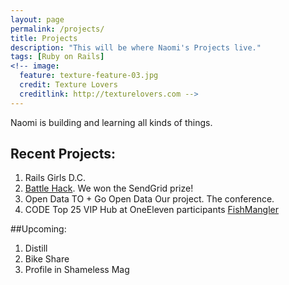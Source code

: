 ```yaml
---
layout: page
permalink: /projects/
title: Projects
description: "This will be where Naomi's Projects live."
tags: [Ruby on Rails]
<!-- image:
  feature: texture-feature-03.jpg
  credit: Texture Lovers
  creditlink: http://texturelovers.com -->
---
```

Naomi is building and learning all kinds of things.

## Recent Projects:

1. Rails Girls D.C.
2. [Battle Hack](http://google.ca). 
We won the SendGrid prize!
3. Open Data TO + Go Open Data 
Our project.
The conference.
4. CODE
Top 25 VIP Hub at OneEleven participants
[FishMangler](http://google.ca)

##Upcoming:
1. Distill
2. Bike Share
3. Profile in Shameless Mag

<!-- <div markdown="0"><a href="#" class="btn">Download the iOS project</a></div>

_Why can't I just download your app?_ <br />
Because I can't afford an iTunes dev account. 

<div markdown="0"><a href="#" class="btn btn-success">Help Fund Naomi's Dev Account</a></div> 

**Pro-tip:** You can learn important things by paying attention to these boxes. Not this one in particular, but probably the next one you find.
{: .notice}

---

## Folder Structure

{% highlight text %}
minimal-mistakes/
├── _includes/
|    ├── _author-bio.html        # bio stuff layout. pulls optional owner data from _config.yml
|    ├── _browser-upgrade.html   # prompt to install a modern browser for < IE9
|    ├── _footer.html            # site footer
|    ├── _head.html              # site head
|    ├── _navigation.html        # site top navigation
|    └── _scripts.html           # site scripts
├── _layouts/
|    ├── home.html               # homepage layout
|    ├── page.html               # page layout
|    ├── post-index.html         # post index layout
|    └── post.html               # single post layout
├── _posts/                      # MarkDown formatted posts
├── assets/
|    ├── css/                    # site stylesheets
|    ├── fonts/                  # webfonts
|    ├── js/
|    |   ├── _main.js            # main JavaScript file, plugin settings, etc
|    |   ├── plugins/            # scripts and jQuery plugins to combine with _main.js
|    |   ├── scripts.min.js      # concatenated and minified _main.js + plugin scripts
|    |   └── vendor/             # vendor scripts to leave alone and load as is
|    └── less/
├── images/                      # images for posts and pages
├── about.md                     # sample about page
├── posts.md                     # sample post index page. lists all posts in reverse chronology
└── index.md                     # sample homepage. lists 5 latest posts
{% endhighlight %}



## Multi-Part Project

### Once Upon a Time

Lucas ipsum dolor sit amet fett moff windu hutt greedo binks jawa organa leia darth. Organa moff calamari jinn darth kashyyyk palpatine hutt. Ewok r2-d2 jabba utapau. Droid darth solo skywalker bespin calamari padmé. Obi-wan leia mace gamorrean windu windu darth. Palpatine twi'lek skywalker tatooine amidala. Moff windu yoda thrawn fett binks grievous. Solo darth binks palpatine mothma calrissian antilles tusken raider. Bespin han gonk c-3po grievous. K-3po palpatine kenobi solo mara luke. Jinn mon ahsoka skywalker sidious antilles.

#### In a Galaxy Far, Far Away ... 

Dagobah tatooine padmé yoda obi-wan skywalker kenobi. Luuke hutt hutt hoth antilles qui-gon organa wampa. Hutt binks maul mon yavin organa. K-3po antilles organa antilles fisto luuke luke wedge darth. Jade bespin coruscant solo zabrak ben moff darth jinn. Hutt baba jango amidala yoda mon organa luke obi-wan. Calrissian greedo moff aayla mandalore fisto.Kenobi organa yoda kit. Luke organa r2-d2 antilles padmé hutt boba fett. Qui-gon gonk ventress hutt dooku yavin skywalker. Skywalker organa secura mandalorians.

 -->